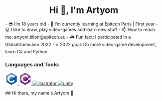 <h1 align="center">Hi 👋, I'm Artyom</h1>
- 😎 I’m 18 years old  
- 📗 I’m currently learning at Epitech Paris | First year  
- 💻 I like to draw, play video-games and learn new stuff  
- 📫 How to reach me: artyom.tillon@epitech.eu  
- 🎮 Fun fact: I participated in a GlobalGameJam 2022  
- ⭐ 2022 goal: Do more video-game development, learn C# and Python  

<p align="left">
</p>

<h3 align="left">Languages and Tools:</h3>
<p align="left"> <a href="https://www.cprogramming.com/" target="_blank" rel="noreferrer"> <img src="https://raw.githubusercontent.com/devicons/devicon/master/icons/c/c-original.svg" alt="c" width="40" height="40"/> </a> <a href="https://www.w3schools.com/cs/" target="_blank" rel="noreferrer"> <img src="https://raw.githubusercontent.com/devicons/devicon/master/icons/csharp/csharp-original.svg" alt="csharp" width="40" height="40"/> </a> <a href="https://www.adobe.com/in/products/illustrator.html" target="_blank" rel="noreferrer"> <img src="https://www.vectorlogo.zone/logos/adobe_illustrator/adobe_illustrator-icon.svg" alt="illustrator" width="40" height="40"/> </a> <a href="https://unity.com/" target="_blank" rel="noreferrer"> <img src="https://www.vectorlogo.zone/logos/unity3d/unity3d-icon.svg" alt="unity" width="40" height="40"/> </a> </p>
## Hi there, my name's Artyom 👋

